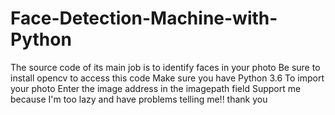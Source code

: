 # Face-Detection-Machine-with-Python
The source code of its main job is to identify faces in your photo
Be sure to install opencv to access this code
Make sure you have Python 3.6
To import your photo
Enter the image address in the imagepath field
Support me because I'm too lazy and have problems telling me!!
thank you
